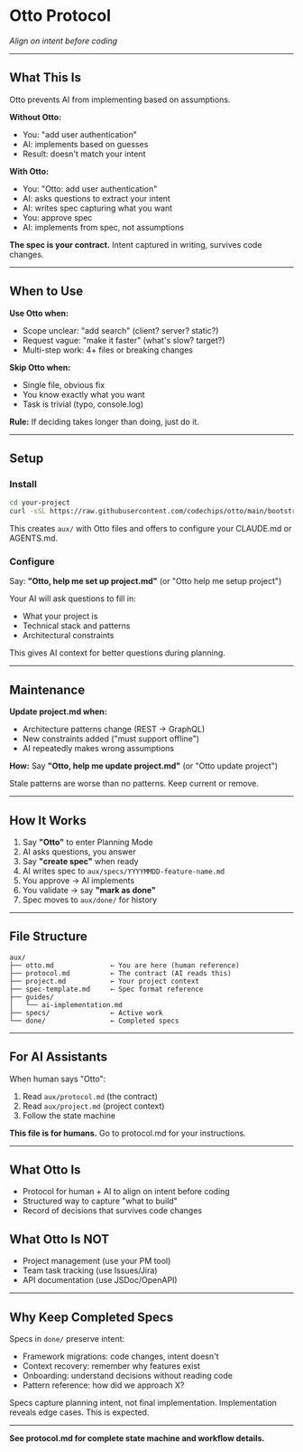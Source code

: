# Otto Protocol

*Align on intent before coding*

---

## What This Is

Otto prevents AI from implementing based on assumptions.

**Without Otto:**
- You: "add user authentication"
- AI: implements based on guesses
- Result: doesn't match your intent

**With Otto:**
- You: "Otto: add user authentication"
- AI: asks questions to extract your intent
- AI: writes spec capturing what you want
- You: approve spec
- AI: implements from spec, not assumptions

**The spec is your contract.** Intent captured in writing, survives code changes.

---

## When to Use

**Use Otto when:**
- Scope unclear: "add search" (client? server? static?)
- Request vague: "make it faster" (what's slow? target?)
- Multi-step work: 4+ files or breaking changes

**Skip Otto when:**
- Single file, obvious fix
- You know exactly what you want
- Task is trivial (typo, console.log)

**Rule:** If deciding takes longer than doing, just do it.

---

## Setup

### Install

```bash
cd your-project
curl -sSL https://raw.githubusercontent.com/codechips/otto/main/bootstrap.sh | bash
```

This creates `aux/` with Otto files and offers to configure your CLAUDE.md or AGENTS.md.

### Configure

Say: **"Otto, help me set up project.md"** (or "Otto help me setup project")

Your AI will ask questions to fill in:
- What your project is
- Technical stack and patterns
- Architectural constraints

This gives AI context for better questions during planning.

---

## Maintenance

**Update project.md when:**
- Architecture patterns change (REST → GraphQL)
- New constraints added ("must support offline")
- AI repeatedly makes wrong assumptions

**How:** Say **"Otto, help me update project.md"** (or "Otto update project")

Stale patterns are worse than no patterns. Keep current or remove.

---

## How It Works

1. Say **"Otto"** to enter Planning Mode
2. AI asks questions, you answer
3. Say **"create spec"** when ready
4. AI writes spec to `aux/specs/YYYYMMDD-feature-name.md`
5. You approve → AI implements
6. You validate → say **"mark as done"**
7. Spec moves to `aux/done/` for history

---

## File Structure

```
aux/
├── otto.md              ← You are here (human reference)
├── protocol.md          ← The contract (AI reads this)
├── project.md           ← Your project context
├── spec-template.md     ← Spec format reference
├── guides/
│   └── ai-implementation.md
├── specs/               ← Active work
└── done/                ← Completed specs
```

---

## For AI Assistants

When human says "Otto":
1. Read `aux/protocol.md` (the contract)
2. Read `aux/project.md` (project context)
3. Follow the state machine

**This file is for humans.** Go to protocol.md for your instructions.

---

## What Otto Is

- Protocol for human + AI to align on intent before coding
- Structured way to capture "what to build"
- Record of decisions that survives code changes

## What Otto Is NOT

- Project management (use your PM tool)
- Team task tracking (use Issues/Jira)
- API documentation (use JSDoc/OpenAPI)

---

## Why Keep Completed Specs

Specs in `done/` preserve intent:
- Framework migrations: code changes, intent doesn't
- Context recovery: remember why features exist
- Onboarding: understand decisions without reading code
- Pattern reference: how did we approach X?

Specs capture planning intent, not final implementation. Implementation reveals edge cases. This is expected.

---

**See protocol.md for complete state machine and workflow details.**
